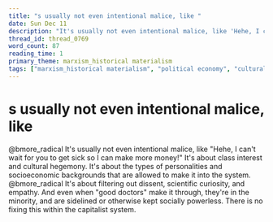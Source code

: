 ```yaml
---
title: "s usually not even intentional malice, like "
date: Sun Dec 11
description: "It's usually not even intentional malice, like 'Hehe, I can't wait for you to get sick so I can make more money!'"
thread_id: thread_0769
word_count: 87
reading_time: 1
primary_theme: marxism_historical materialism
tags: ["marxism_historical materialism", "political economy", "cultural criticism"]
---
```


# s usually not even intentional malice, like 

@bmore_radical It's usually not even intentional malice, like "Hehe, I can't wait for you to get sick so I can make more money!" It's about class interest and cultural hegemony. It's about the types of personalities and socioeconomic backgrounds that are allowed to make it into the system. @bmore_radical It's about filtering out dissent, scientific curiosity, and empathy. And even when "good doctors" make it through, they're in the minority, and are sidelined or otherwise kept socially powerless. There is no fixing this within the capitalist system.